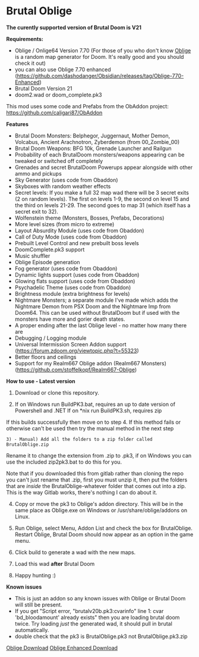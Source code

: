 # Brutal Oblige
**The curently supported version of Brutal Doom is V21**

**Requirements:**

* Oblige / Onlige64 Version 7.70 (For those of you who don't know [Oblige](http://oblige.sourceforge.net/) is a random map generator for Doom. It's really good and you should check it out)
* you can also use Oblige 7.70 enhanced (https://github.com/dashodanger/Obsidian/releases/tag/Oblige-770-Enhanced)
* Brutal Doom Version 21
* doom2.wad or doom_complete.pk3

This mod uses some code and Prefabs from the ObAddon project: https://github.com/caligari87/ObAddon

**Features**

* Brutal Doom Monsters: Belphegor, Juggernaut, Mother Demon, Volcabus, Ancient Arachnotron, Zyberdemon (from 00_Zombie_00) 
* Brutal Doom Weapons: BFG 10k, Grenade Launcher and Railgun
* Probability of each BrutalDoom monsters/weapons appearing can be tweaked or switched off completely
* Grenades and secret BrutalDoom Powerups appear alongside with other ammo and pickups 
* Sky Generator (uses code from Obaddon)
* Skyboxes with random weather effects
* Secret levels: If you make a full 32 map wad there will be 3 secret exits (2 on random levels). The first on levels 1-9, the second on level 15 and the third on levels 21-29. The second goes to map 31 (which itself has a secret exit to 32).
* Wolfenstein theme (Monsters, Bosses, Prefabs, Decorations)
* More level sizes (from micro to extreme)
* Layout Absurdity Module (uses code from Obaddon)
* Call of Duty Mode (uses code from Obaddon)
* Prebuilt Level Control and new prebuilt boss levels
* DoomComplete.pk3 support
* Music shuffler
* Oblige Episode generation
* Fog generator (uses code from Obaddon)
* Dynamic lights support (uses code from Obaddon)
* Glowing flats support (uses code from Obaddon)
* Psychadelic Theme (uses code from Obaddon)
* Brightness module (extra brightness for levels)
* Nightmare Monsters; a separate module I've made which adds the Nightmare Demon from PSX Doom and the Nightmare Imp from Doom64. This can be used without BrutalDoom but if used with the monsters have more and gorier death states.
* A proper ending after the last Oblige level - no matter how many there are
* Debugging / Logging module
* Universal Intermission Screen Addon support (https://forum.zdoom.org/viewtopic.php?t=55323)
* Better floors and ceilings
* Support for my Realm667 Oblige addon (Realm667 Monsters) (https://github.com/stoffelkopf/Realm667-Oblige)


**How to use - Latest version**

1) Download or clone this repository.

2) If on Windows run BuildPK3.bat, requires an up to date version of Powershell and .NET
If on *nix run BuildPK3.sh, requires zip

If this builds successfully then move on to step 4. If this method fails or otherwise can't be used then try the manual method in the next step

	3) - Manual) Add all the folders to a zip folder called BrutalOblige.zip

Rename it to change the extension from .zip to .pk3, if on Windows you can use the included zip2pk3.bat to do this for you.

Note that if you downloaded this from gitlab rather than cloning the repo you can't just rename that .zip, first you must unzip it, then put the folders that are *inside* the BrutalOblige-whatever folder that comes out into a zip. This is the way Gitlab works, there's nothing I can do about it.

4) Copy or move the pk3 to Oblige's addon directory. This will be in the same place as Oblige.exe on Windows or /usr/share/oblige/addons on Linux.

5) Run Oblige, select Menu, Addon List and check the box for BrutalOblige. Restart Oblige, Brutal Doom should now appear as an option in the game menu.

6) Click build to generate a wad with the new maps.

7) Load this wad **after** Brutal Doom

8) Happy hunting :)


**Known issues**

* This is just an addon so any known issues with Oblige or Brutal Doom will still be present.
* If you get "Script error, "brutalv20b.pk3:cvarinfo" line 1: cvar 'bd_bloodamount' already exists" then you are loading brutal doom twice. Try loading *just* the generated wad, it should pull in brutal automatically.
* double check that the pk3 is BrutalOblige.pk3 not BrutalOblige.pk3.zip

[Oblige Download](http://oblige.sourceforge.net/i_download.html)
[Oblige Enhanced Download](https://github.com/dashodanger/Obsidian/releases/tag/Oblige-770-Enhanced)